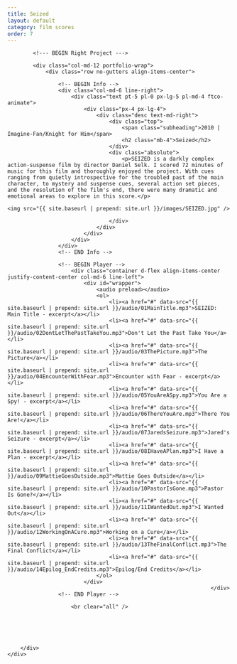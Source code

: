 ```yaml
---
title: Seized
layout: default
category: film scores
order: 7
---
```


<section class="ftco-section ftco-no-pt ftco-no-pb">
    <div class="container px-md-0">
        <div class="row d-flex no-gutters">
            

            <!--- BEGIN Right Project --->

            <div class="col-md-12 portfolio-wrap">
                <div class="row no-gutters align-items-center">
                                                        
                    <!-- BEGIN Info -->
                    <div class="col-md-6 line-right">
                        <div class="text pt-5 pl-0 px-lg-5 pl-md-4 ftco-animate">
                            <div class="px-4 px-lg-4">
                                <div class="desc text-md-right">
                                    <div class="top">
                                        <span class="subheading">2010 | Imagine-Fan/Knight for Him</span>
                                        <h2 class="mb-4">Seized</h2>
                                    </div>
                                    <div class="absolute">
                                        <p>SEIZED is a darkly complex action-suspense film by director Daniel Selk. I scored 72 minutes of music for this film and thoroughly enjoyed the project. With cues ranging from quietly introspective for the troubled past of the main character, to mystery and suspense cues, several action set pieces, and the resolution of the film's end, there were many dramatic and emotional areas to explore in this score.</p>
                                                                                                                <img src="{{ site.baseurl | prepend: site.url }}/images/SEIZED.jpg" />

                                    </div>
                                </div>
                            </div>
                        </div>
                    </div>
                    <!-- END Info -->
                    
                    <!-- BEGIN Player -->
                        <div class="container d-flex align-items-center justify-content-center col-md-6 line-left">
                            <div id="wrapper">
                                <audio preload></audio>
                                <ol>
                                    <li><a href="#" data-src="{{ site.baseurl | prepend: site.url }}/audio/01MainTitle.mp3">SEIZED: Main Title - excerpt</a></li>
                                    <li><a href="#" data-src="{{ site.baseurl | prepend: site.url }}/audio/02DontLetThePastTakeYou.mp3">Don't Let the Past Take You</a></li>
                                    <li><a href="#" data-src="{{ site.baseurl | prepend: site.url }}/audio/03ThePicture.mp3">The Picture</a></li>
                                    <li><a href="#" data-src="{{ site.baseurl | prepend: site.url }}/audio/04EncounterWithFear.mp3">Encounter with Fear - excerpt</a></li>
                                    <li><a href="#" data-src="{{ site.baseurl | prepend: site.url }}/audio/05YouAreASpy.mp3">You Are a Spy! - excerpt</a></li>
                                    <li><a href="#" data-src="{{ site.baseurl | prepend: site.url }}/audio/06ThereYouAre.mp3">There You Are!</a></li>
                                    <li><a href="#" data-src="{{ site.baseurl | prepend: site.url }}/audio/07JaredsSeizure.mp3">Jared's Seizure - excerpt</a></li>
                                    <li><a href="#" data-src="{{ site.baseurl | prepend: site.url }}/audio/08IHaveAPlan.mp3">I Have a Plan - excerpt</a></li>
                                    <li><a href="#" data-src="{{ site.baseurl | prepend: site.url }}/audio/09MattieGoesOutside.mp3">Mattie Goes Outside</a></li>
                                    <li><a href="#" data-src="{{ site.baseurl | prepend: site.url }}/audio/10PastorIsGone.mp3">Pastor Is Gone?</a></li>
                                    <li><a href="#" data-src="{{ site.baseurl | prepend: site.url }}/audio/11IWantedOut.mp3">I Wanted Out</a></li>
                                    <li><a href="#" data-src="{{ site.baseurl | prepend: site.url }}/audio/12WorkingOnACure.mp3">Working on a Cure</a></li>
                                    <li><a href="#" data-src="{{ site.baseurl | prepend: site.url }}/audio/13TheFinalConflict.mp3">The Final Conflict</a></li>
                                    <li><a href="#" data-src="{{ site.baseurl | prepend: site.url }}/audio/14Epilog_EndCredits.mp3">Epilog/End Credits</a></li>
                                </ol>
                            </div>
                                                                    </div>
                    <!-- END Player -->

                        <br clear="all" />
<br />
<br clear="all" />
<br />
                </div>
            </div>
            <!-- END Right Project -->
            
        </div>
    </div>
</section>

